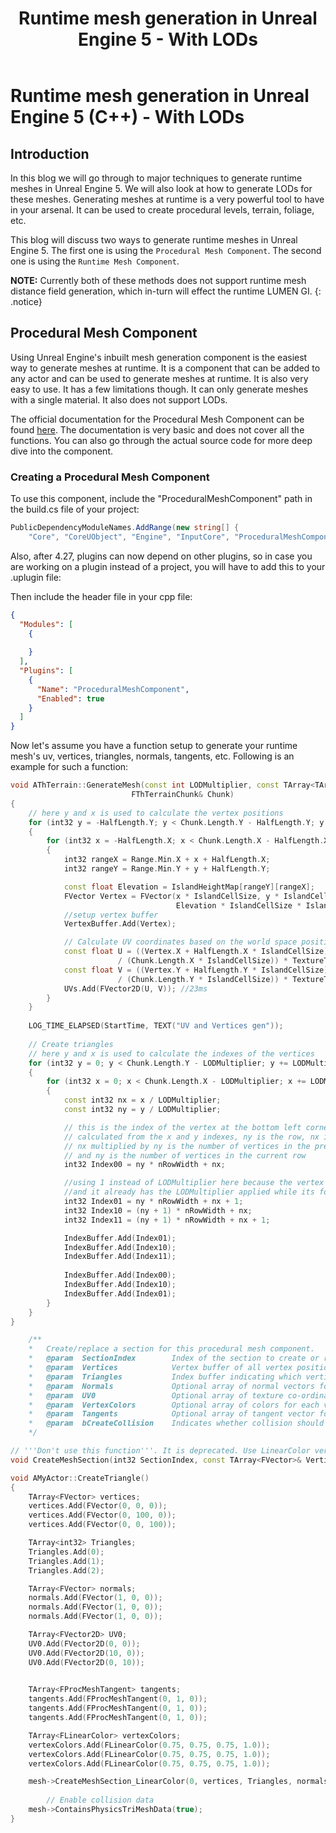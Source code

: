 ﻿---
title: Runtime mesh generation in Unreal Engine 5 - With LODs
excerpt : "Deploying a Unity Linux game server on the Microsoft Azure PlayFab service is a great way to host your multiplayer game and manage player data. With Azure PlayFab, game developers can leverage cloud-based infrastructure and services to scale their games and provide an optimal experience for players. In this guide, we will take you through the steps involved in deploying your Unity Linux game server on the PlayFab service, all at no cost."
layout: single-no-title
share: true
header:
  teaser: "https://res.cloudinary.com/dwfkishzf/image/upload/c_scale,w_627/v1676878048/Blogsite1/unity/deployingtocloud/image_0_ggiwyx.png" #this is the thumbnail of the page
comments: true
author_profile: true
tags: game unreal-engine graphics
categories: UE5
#toc: true
#toc_sticky: true
#classes: wide
search: true #To enable site-wide search add
#permalink: /:collection/unity-game-server
---

# Runtime mesh generation in Unreal Engine 5 (C++) - With LODs

## Introduction
In this blog we will go through to major techniques to generate runtime meshes in Unreal Engine 5. We will also look at how to generate LODs for these meshes. Generating meshes at runtime is a very powerful tool to have in your arsenal. It can be used to create procedural levels, terrain, foliage, etc.

This blog will discuss two ways to generate runtime meshes in Unreal Engine 5. The first one is using the `Procedural Mesh Component`. The second one is using the `Runtime Mesh Component`. 

**NOTE:** Currently both of these methods does not support runtime mesh distance field generation, which in-turn will effect the runtime LUMEN GI.
{: .notice}

## Procedural Mesh Component
Using Unreal Engine's inbuilt mesh generation component is the easiest way to generate meshes at runtime. It is a component that can be added to any actor and can be used to generate meshes at runtime. It is also very easy to use. It has a few limitations though. It can only generate meshes with a single material. It also does not support LODs.

The official documentation for the Procedural Mesh Component can be found [here](https://docs.unrealengine.com/5.2/en-US/API/Plugins/ProceduralMeshComponent/UProceduralMeshComponent/). The documentation is very basic and does not cover all the functions. You can also go through the actual source code for more deep dive into the component.

### Creating a Procedural Mesh Component

To use this component, include the "ProceduralMeshComponent" path in the build.cs file of your project: 

```csharp
PublicDependencyModuleNames.AddRange(new string[] { 
    "Core", "CoreUObject", "Engine", "InputCore", "ProceduralMeshComponent" });
```

Also, after 4.27, plugins can now depend on other plugins, so in case you are working on a plugin instead of a project, you will have to add this to your .uplugin file:

Then include the header file in your cpp file:

```json
{
  "Modules": [
    {
      
    }
  ],
  "Plugins": [
    {
      "Name": "ProceduralMeshComponent",
      "Enabled": true
    }
  ]
}
```

Now let's assume you have a function setup to generate your runtime mesh's uv, vertices, triangles, normals, tangents, etc. Following is an example for such a function:

```cpp
void AThTerrain::GenerateMesh(const int LODMultiplier, const TArray<TArray<float>>& IslandHeightMap,
                           FThTerrainChunk& Chunk)
{
	// here y and x is used to calculate the vertex positions
	for (int32 y = -HalfLength.Y; y < Chunk.Length.Y - HalfLength.Y; y += LODMultiplier)
	{
		for (int32 x = -HalfLength.X; x < Chunk.Length.X - HalfLength.X; x += LODMultiplier)
		{
			int32 rangeX = Range.Min.X + x + HalfLength.X;
			int32 rangeY = Range.Min.Y + y + HalfLength.Y;

			const float Elevation = IslandHeightMap[rangeY][rangeX];
			FVector Vertex = FVector(x * IslandCellSize, y * IslandCellSize,
			                         Elevation * IslandCellSize * IslandHeightMultiplier);
			//setup vertex buffer
			VertexBuffer.Add(Vertex);

			// Calculate UV coordinates based on the world space position of the vertex 
			const float U = ((Vertex.X + HalfLength.X * IslandCellSize) 
			            / (Chunk.Length.X * IslandCellSize)) * TextureTiling;
			const float V = ((Vertex.Y + HalfLength.Y * IslandCellSize) 
			            / (Chunk.Length.Y * IslandCellSize)) * TextureTiling;
			UVs.Add(FVector2D(U, V)); //23ms
		}
	}
	
	LOG_TIME_ELAPSED(StartTime, TEXT("UV and Vertices gen"));
	
	// Create triangles
	// here y and x is used to calculate the indexes of the vertices
	for (int32 y = 0; y < Chunk.Length.Y - LODMultiplier; y += LODMultiplier)
	{
		for (int32 x = 0; x < Chunk.Length.X - LODMultiplier; x += LODMultiplier)
		{
			const int32 nx = x / LODMultiplier;
			const int32 ny = y / LODMultiplier;

			// this is the index of the vertex at the bottom left corner of the quad,
			// calculated from the x and y indexes, ny is the row, nx is the column, 
			// nx multiplied by ny is the number of vertices in the previous rows,
			// and ny is the number of vertices in the current row
			int32 Index00 = ny * nRowWidth + nx;

			//using 1 instead of LODMultiplier here because the vertex buffer is smaller,
			//and it already has the LODMultiplier applied while its formation
			int32 Index01 = ny * nRowWidth + nx + 1;
			int32 Index10 = (ny + 1) * nRowWidth + nx;
			int32 Index11 = (ny + 1) * nRowWidth + nx + 1;

			IndexBuffer.Add(Index01);
			IndexBuffer.Add(Index10);
			IndexBuffer.Add(Index11);
		
			IndexBuffer.Add(Index00);
			IndexBuffer.Add(Index10);
			IndexBuffer.Add(Index01);
		}
	}
}
```


```cpp
	/**
	*	Create/replace a section for this procedural mesh component.
	*	@param	SectionIndex		Index of the section to create or replace.
	*	@param	Vertices			Vertex buffer of all vertex positions to use for this mesh section.
	*	@param	Triangles			Index buffer indicating which vertices make up each triangle. Length must be a multiple of 3.
	*	@param	Normals				Optional array of normal vectors for each vertex. If supplied, must be same length as Vertices array.
	*	@param	UV0					Optional array of texture co-ordinates for each vertex. If supplied, must be same length as Vertices array.
	*	@param	VertexColors		Optional array of colors for each vertex. If supplied, must be same length as Vertices array.
	*	@param	Tangents			Optional array of tangent vector for each vertex. If supplied, must be same length as Vertices array.
	*	@param	bCreateCollision	Indicates whether collision should be created for this section. This adds significant cost.
	*/

// '''Don't use this function'''. It is deprecated. Use LinearColor version.
void CreateMeshSection(int32 SectionIndex, const TArray<FVector>& Vertices, const TArray<int32>& Triangles, const TArray<FVector>& Normals, const TArray<FVector2D>& UV0, const TArray<FColor>& VertexColors, const TArray<FProcMeshTangent>& Tangents, bool bCreateCollision);
```

```cpp
void AMyActor::CreateTriangle()
{
	TArray<FVector> vertices;
	vertices.Add(FVector(0, 0, 0));
	vertices.Add(FVector(0, 100, 0));
	vertices.Add(FVector(0, 0, 100));

	TArray<int32> Triangles;
	Triangles.Add(0);
	Triangles.Add(1);
	Triangles.Add(2);

	TArray<FVector> normals;
	normals.Add(FVector(1, 0, 0));
	normals.Add(FVector(1, 0, 0));
	normals.Add(FVector(1, 0, 0));

	TArray<FVector2D> UV0;
	UV0.Add(FVector2D(0, 0));
	UV0.Add(FVector2D(10, 0));
	UV0.Add(FVector2D(0, 10));
	

	TArray<FProcMeshTangent> tangents;
	tangents.Add(FProcMeshTangent(0, 1, 0));
	tangents.Add(FProcMeshTangent(0, 1, 0));
	tangents.Add(FProcMeshTangent(0, 1, 0));

	TArray<FLinearColor> vertexColors;
	vertexColors.Add(FLinearColor(0.75, 0.75, 0.75, 1.0));
	vertexColors.Add(FLinearColor(0.75, 0.75, 0.75, 1.0));
	vertexColors.Add(FLinearColor(0.75, 0.75, 0.75, 1.0));

	mesh->CreateMeshSection_LinearColor(0, vertices, Triangles, normals, UV0, vertexColors, tangents, true);
        
        // Enable collision data
	mesh->ContainsPhysicsTriMeshData(true);
}
```




